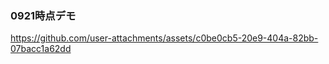 ### 0921時点デモ

https://github.com/user-attachments/assets/c0be0cb5-20e9-404a-82bb-07bacc1a62dd







